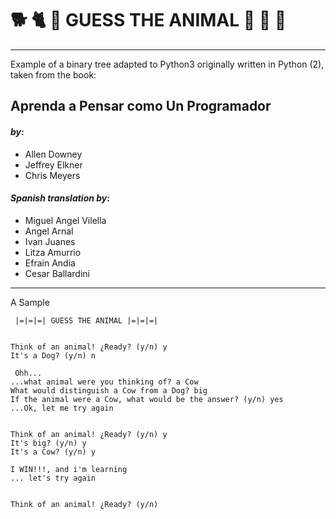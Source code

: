 # 🐕 🐈 🐎 GUESS THE ANIMAL 🐄 🐖 🐒 

***

Example of a binary tree adapted to Python3
originally written in Python (2), taken from the book:
    
## Aprenda a Pensar como Un Programador

#### *by*:
+ Allen Downey
+ Jeffrey Elkner
+ Chris Meyers

#### *Spanish translation by*:
+ Miguel Angel Vilella
+ Angel Arnal
+ Ivan Juanes
+ Litza Amurrio
+ Efrain Andia
+ Cesar Ballardini

***

A Sample
```
 |=|=|=| GUESS THE ANIMAL |=|=|=|


Think of an animal! ¿Ready? (y/n) y
It's a Dog? (y/n) n

 Ohh...
...what animal were you thinking of? a Cow
What would distinguish a Cow from a Dog? big
If the animal were a Cow, what would be the answer? (y/n) yes
...Ok, let me try again


Think of an animal! ¿Ready? (y/n) y
It's big? (y/n) y
It's a Cow? (y/n) y

I WIN!!!, and i'm learning 
... let's try again


Think of an animal! ¿Ready? (y/n) 
```